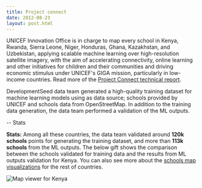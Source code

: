 ```yaml
---
title: Project connect
date: 2012-08-23
layout: post.html
---
```

UNICEF Innovation Office is in charge to map every school in Kenya, Rwanda, Sierra Leone, Niger, Honduras, Ghana, Kazakhstan, and Uzbekistan, applying scalable machine learning over high-resolution satellite imagery, with the aim of accelerating connectivity, online learning and other initiatives for children and their communities and driving economic stimulus under UNICEF's GIGA mission, particularly in low-income countries. Read more of the [Project Connect technical report](http://devseed.com/project-connect-docs/).

DevelopmentSeed data team generated a high-quality training dataset for machine learning models using as data source; schools provided by UNICEF and schools data from OpenStreetMap. In addition to the training data generation, the data team performed a validation of the ML outputs.

-- Stats

**Stats:**
Among all these countries, the data team validated around **120k schools** points for generating the training dataset, and more than **113k schools** from the ML outputs.
The below gift shows the comparison between the schools validated for training data and the results from ML outputs validation for Kenya. You can also see more about the [schools map visualizations](http://devseed.com/project-connect-visualizations/) for the rest of countries.


![Map viewer for Kenya](https://paper-attachments.dropbox.com/s_1981A5ECF2AEB06EE992A475685270D2AAD678C2973A8357A8ADEF766F86DBA2_1645033264015_pc3_kenya.gif)
